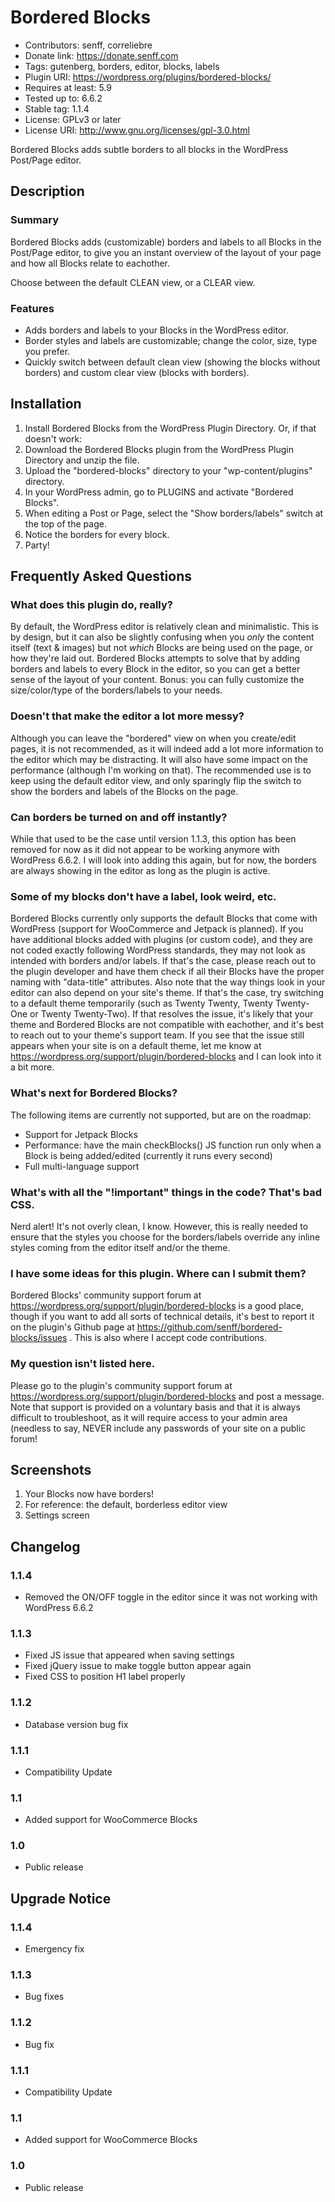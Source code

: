 # Bordered Blocks
* Contributors: senff, correliebre
* Donate link: https://donate.senff.com
* Tags: gutenberg, borders, editor, blocks, labels
* Plugin URI: https://wordpress.org/plugins/bordered-blocks/
* Requires at least: 5.9
* Tested up to: 6.6.2
* Stable tag: 1.1.4
* License: GPLv3 or later
* License URI: http://www.gnu.org/licenses/gpl-3.0.html

Bordered Blocks adds subtle borders to all blocks in the WordPress Post/Page editor.


## Description

### Summary

Bordered Blocks adds (customizable) borders and labels to all Blocks in the Post/Page editor, to give you an instant overview of the layout of your page and how all Blocks relate to eachother.

Choose between the default CLEAN view, or a CLEAR view.


### Features

* Adds borders and labels to your Blocks in the WordPress editor.
* Border styles and labels are customizable; change the color, size, type you prefer.
* Quickly switch between default clean view (showing the blocks without borders) and custom clear view (blocks with borders).

## Installation 

1. Install Bordered Blocks from the WordPress Plugin Directory. Or, if that doesn't work:
2. Download the Bordered Blocks plugin from the WordPress Plugin Directory and unzip the file.
3. Upload the "bordered-blocks" directory to your "wp-content/plugins" directory.
4. In your WordPress admin, go to PLUGINS and activate "Bordered Blocks".
5. When editing a Post or Page, select the "Show borders/labels" switch at the top of the page.
6. Notice the borders for every block.
7. Party!


## Frequently Asked Questions

### What does this plugin do, really?

By default, the WordPress editor is relatively clean and minimalistic. This is by design, but it can also be slightly confusing when you *only* the content itself (text & images) but not *which* Blocks are being used on the page, or how they're laid out. 
Bordered Blocks attempts to solve that by adding borders and labels to every Block in the editor, so you can get a better sense of the layout of your content.
Bonus: you can fully customize the size/color/type of the borders/labels to your needs.

### Doesn't that make the editor a lot more messy?

Although you can leave the "bordered" view on when you create/edit pages, it is not recommended, as it will indeed add a lot more information to the editor which may be distracting. It will also have some impact on the performance (although I'm working on that). The recommended use is to keep using the default editor view, and only sparingly flip the switch to show the borders and labels of the Blocks on the page.

### Can borders be turned on and off instantly?

While that used to be the case until version 1.1.3, this option has been removed for now as it did not appear to be working anymore with WordPress 6.6.2. I will look into adding this again, but for now, the borders are always showing in the editor as long as the plugin is active.

### Some of my blocks don't have a label, look weird, etc.

Bordered Blocks currently only supports the default Blocks that come with WordPress (support for WooCommerce and Jetpack is planned). If you have additional blocks added with plugins (or custom code), and they are not coded exactly following WordPress standards, they may not look as intended with borders and/or labels. If that's the case, please reach out to the plugin developer and have them check if all their Blocks have the proper naming with "data-title" attributes.
Also note that the way things look in your editor can also depend on your site's theme. If that's the case, try switching to a default theme temporarily (such as Twenty Twenty, Twenty Twenty-One or Twenty Twenty-Two).
If that resolves the issue, it's likely that your theme and Bordered Blocks are not compatible with eachother, and it's best to reach out to your theme's support team.
If you see that the issue still appears when your site is on a default theme, let me know at https://wordpress.org/support/plugin/bordered-blocks and I can look into it a bit more.

### What's next for Bordered Blocks?

The following items are currently not supported, but are on the roadmap:

* Support for Jetpack Blocks
* Performance: have the main checkBlocks() JS function run only when a Block is being added/edited (currently it runs every second)
* Full multi-language support

### What's with all the "!important" things in the code? That's bad CSS.

Nerd alert! It's not overly clean, I know. However, this is really needed to ensure that the styles you choose for the borders/labels override any inline styles coming from the editor itself and/or the theme.

### I have some ideas for this plugin. Where can I submit them?

Bordered Blocks' community support forum at https://wordpress.org/support/plugin/bordered-blocks is a good place, though if you want to add all sorts of technical details, it's best to report it on the plugin's Github page at https://github.com/senff/bordered-blocks/issues . This is also where I accept code contributions.

### My question isn't listed here.

Please go to the plugin's community support forum at https://wordpress.org/support/plugin/bordered-blocks and post a message. Note that support is provided on a voluntary basis and that it is always difficult to troubleshoot, as it will require access to your admin area (needless to say, NEVER include any passwords of your site on a public forum!


## Screenshots

1. Your Blocks now have borders!
2. For reference: the default, borderless editor view
3. Settings screen


## Changelog

### 1.1.4
* Removed the ON/OFF toggle in the editor since it was not working with WordPress 6.6.2

### 1.1.3
* Fixed JS issue that appeared when saving settings
* Fixed jQuery issue to make toggle button appear again
* Fixed CSS to position H1 label properly

### 1.1.2
* Database version bug fix

### 1.1.1
* Compatibility Update

### 1.1 
* Added support for WooCommerce Blocks

### 1.0
* Public release


## Upgrade Notice 

### 1.1.4
* Emergency fix

### 1.1.3
* Bug fixes

### 1.1.2
* Bug fix

### 1.1.1
* Compatibility Update

### 1.1 
* Added support for WooCommerce Blocks

### 1.0
* Public release